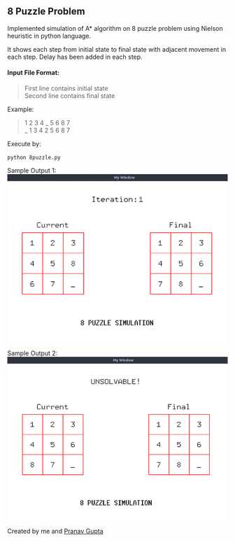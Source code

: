 ## 8 Puzzle Problem

Implemented simulation of A* algorithm on 8 puzzle problem using Nielson heuristic in python language.

It shows each step from initial state to final state with adjacent movement in each step. Delay has been added in each step.


#### Input File Format:

> First line contains initial state <br>
> Second line contains final state

Example:
> 1 2 3 4 _ 5 6 8 7  
> _ 1 3 4 2 5 6 8 7

Execute by:
```
python 8puzzle.py
```


Sample Output 1: <br>
![Output 1](output/simulation.gif)

Sample Output 2:
![Output 2](output/Figure_1.png)

Created by me and [Pranav Gupta](https://github.com/foobar98)
